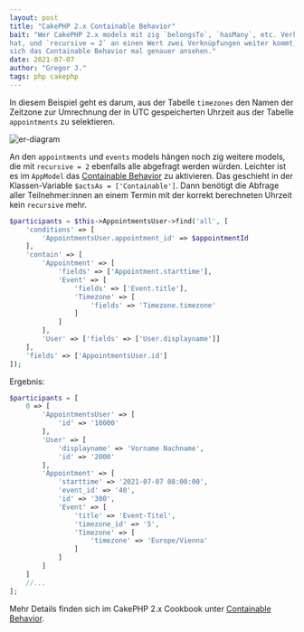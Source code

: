 ```yaml
---
layout: post
title: "CakePHP 2.x Containable Behavior"
bait: "Wer CakePHP 2.x models mit zig `belongsTo`, `hasMany`, etc. Verknüpfungen
hat, und `recursive = 2` an einen Wert zwei Verknüpfungen weiter kommt, sollte
sich das Containable Behavior mal genauer ansehen."
date: 2021-07-07
author: "Gregor J."
tags: php cakephp
---
```


In diesem Beispiel geht es darum, aus der Tabelle `timezones` den Namen der
Zeitzone zur Umrechnung der in UTC gespeicherten Uhrzeit aus der Tabelle
`appointments` zu selektieren.

![er-diagram]

An den `appointments` und `events` models hängen noch zig weitere models, die
mit `recursive = 2` ebenfalls alle abgefragt werden würden. Leichter ist es im
`AppModel` das [Containable Behavior] zu aktivieren. Das geschieht in der
Klassen-Variable `$actsAs = ['Containable']`. Dann benötigt die Abfrage aller
Teilnehmer:innen an einem Termin mit der korrekt berechneten Uhrzeit kein
`recursive` mehr.

```php
$participants = $this->AppointmentsUser->find('all', [
    'conditions' => [
        'AppointmentsUser.appointment_id' => $appointmentId
    ],
    'contain' => [
        'Appointment' => [
            'fields' => ['Appointment.starttime'],
            'Event' => [
                'fields' => ['Event.title'],
                'Timezone' => [
                    'fields' => 'Timezone.timezone'
                ]
            ]
        ],
        'User' => ['fields' => ['User.displayname']]
    ],
    'fields' => ['AppointmentsUser.id']
]);
```

Ergebnis:

```php
$participants = [
    0 => [
        'AppointmentsUser' => [
            'id' => '10000'
        ],
        'User' => [
            'displayname' => 'Vorname Nachname',
            'id' => '2000'
        ],
        'Appointment' => [
            'starttime' => '2021-07-07 08:00:00',
            'event_id' => '40',
            'id' => '300',
            'Event' => [
                'title' => 'Event-Titel',
                'timezone_id' => '5',
                'Timezone' => [
                    'timezone' => 'Europe/Vienna'
                ]
            ]
        ]
    ]
    //...
];
```

Mehr Details finden sich im CakePHP 2.x Cookbook unter [Containable Behavior].

[Containable Behavior]: https://book.cakephp.org/2/en/core-libraries/behaviors/containable.html
[er-diagram]: https://www.planttext.com/api/plantuml/svg/TP91ZeCm34NtFeLt8p62C_GcA4FSOas8eyIbOWftdq1RL5J8AdR-Vt6-Safgebux1r_OiYNKbZ05KLYgXcFZ2FAXwOKjXYW_Zhg4DzOMZRyuijX4kIKy4ocaN_R1HDEXOqyw14A9sifCIARFQEbclca879qLLJ3ofLMq7AbH5Wz0Nba7l2QA2U-0UHN8TjcKvQCkBAVWpE1DHqMnzAggWcbrcn24lNQvJFKkwljTKw_DMLjlRpicVpAfVwEjqoufAn_CkdXsMBFXJpnzuBBBxQDUbkFWNegj_P7GA6KvtdUoWvqufx4iPTo8DpASPjhuV1qy7pcxSdET4-14tkOF-0y0
